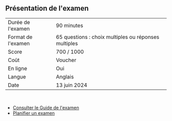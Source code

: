 ## Présentation de l'examen

| | |
| --- | --- |
| Durée de l'examen <!-- .element: style="font-size:50%; color:#FFFFFF" --> | 90 minutes <!-- .element: style="font-size:50%; color:#FFFFFF" -->|
| Format de l'examen <!-- .element: style="font-size:50%; color:#FFFFFF" -->| 65 questions : choix multiples ou réponses multiples <!-- .element: style="font-size:50%; color:#FFFFFF" -->|
| Score <!-- .element: style="font-size:50%; color:#FFFFFF" -->| 700 / 1000 <!-- .element: style="font-size:50%; color:#FFFFFF" -->|
| Coût <!-- .element: style="font-size:50%; color:#FFFFFF" -->| Voucher <!-- .element: style="font-size:50%; color:#FFFFFF" -->|
| En ligne <!-- .element: style="font-size:50%; color:#FFFFFF" -->| Oui <!-- .element: style="font-size:50%; color:#FFFFFF" -->| 
| Langue <!-- .element: style="font-size:50%; color:#FFFFFF" -->| Anglais <!-- .element: style="font-size:50%; color:#FFFFFF" -->| 
| Date <!-- .element: style="font-size:50%; color:#FFFFFF" -->| 13 juin 2024 <!-- .element: style="font-size:50%; color:#FFFFFF" -->| 

</br>

- [Consulter le Guide de l'examen](https://d1.awsstatic.com/fr_FR/training-and-certification/docs-cloud-practitioner/AWS-Certified-Cloud-Practitioner_Exam-Guide.pdf)
- [Planifier un examen](https://www.aws.training/certification/?cta=cptopbanner)



